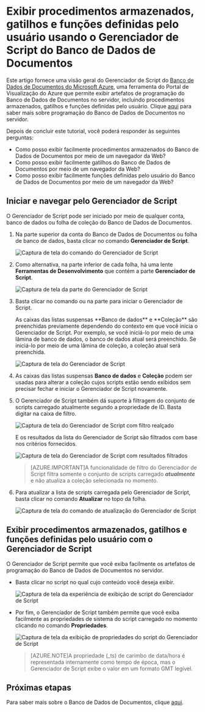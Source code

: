 <properties
	pageTitle="Exibir procedimentos armazenados, gatilhos e funções definidas pelo usuário usando o Gerenciador de Script do Banco de Dados de Documentos| Microsoft Azure"
	description="Saiba mais sobre o Gerenciador de Script do Banco de Dados de Documentos, uma ferramenta do Portal de Visualização do Azure que permite exibir artefatos de programação do Banco de Dados de Documentos no servidor, incluindo procedimentos armazenados, gatilhos e funções definidas pelo usuário."
	services="documentdb"
	authors="stephbaron"
	manager="johnmac"
	editor="monicar"
	documentationCenter=""/>

<tags
	ms.service="documentdb"
	ms.workload="data-services"
	ms.tgt_pltfrm="na"
	ms.devlang="na"
	ms.topic="get-started-article" 
	ms.date="06/10/2015"
	ms.author="stbaro"/>

# Exibir procedimentos armazenados, gatilhos e funções definidas pelo usuário usando o Gerenciador de Script do Banco de Dados de Documentos

Este artigo fornece uma visão geral do Gerenciador de Script do [Banco de Dados de Documentos do Microsoft Azure](http://azure.microsoft.com/services/documentdb/), uma ferramenta do Portal de Visualização do Azure que permite exibir artefatos de programação do Banco de Dados de Documentos no servidor, incluindo procedimentos armazenados, gatilhos e funções definidas pelo usuário. Clique [aqui](documentdb-programming.md) para saber mais sobre programação do Banco de Dados de Documentos no servidor.

Depois de concluir este tutorial, você poderá responder às seguintes perguntas:

-	Como posso exibir facilmente procedimentos armazenados do Banco de Dados de Documentos por meio de um navegador da Web?
-	Como posso exibir facilmente gatilhos do Banco de Dados de Documentos por meio de um navegador da Web?
-	Como posso exibir facilmente funções definidas pelo usuário do Banco de Dados de Documentos por meio de um navegador da Web?

## Iniciar e navegar pelo Gerenciador de Script

O Gerenciador de Script pode ser iniciado por meio de qualquer conta, banco de dados ou folha de coleção do Banco de Dados de Documentos.

1. Na parte superior da conta do Banco de Dados de Documentos ou folha de banco de dados, basta clicar no comando **Gerenciador de Script**.

	![Captura de tela do comando do Gerenciador de Script](./media/documentdb-view-scripts/scriptexplorercommand.png)
 
2. Como alternativa, na parte inferior de cada folha, há uma lente **Ferramentas de Desenvolvimento** que contém a parte **Gerenciador de Script**.

	![Captura de tela da parte do Gerenciador de Script](./media/documentdb-view-scripts/scriptexplorerpart.png)

2. Basta clicar no comando ou na parte para iniciar o Gerenciador de Script.

	<p>As caixas das listas suspensas **Banco de dados** e **Coleção** são preenchidas previamente dependendo do contexto em que você inicia o Gerenciador de Script. Por exemplo, se você iniciá-lo por meio de uma lâmina de banco de dados, o banco de dados atual será preenchido. Se iniciá-lo por meio de uma lâmina de coleção, a coleção atual será preenchida.

	![Captura de tela do Gerenciador de Script](./media/documentdb-view-scripts/scriptexplorerinitial.png)


3. As caixas das listas suspensas **Banco de dados** e **Coleção** podem ser usadas para alterar a coleção cujos scripts estão sendo exibidos sem precisar fechar e iniciar o Gerenciador de Script novamente.

4. O Gerenciador de Script também dá suporte à filtragem do conjunto de scripts carregado atualmente segundo a propriedade de ID. Basta digitar na caixa de filtro.

	![Captura de tela do Gerenciador de Script com filtro realçado](./media/documentdb-view-scripts/scriptexplorerfilter.png)

	E os resultados da lista do Gerenciador de Script são filtrados com base nos critérios fornecidos.

	![Captura de tela do Gerenciador de Script com resultados filtrados](./media/documentdb-view-scripts/scriptexplorerfilterresults.png)


	> [AZURE.IMPORTANT]A funcionalidade de filtro do Gerenciador de Script filtra somente o conjunto de scripts carregado ***atualmente*** e não atualiza a coleção selecionada no momento.

5. Para atualizar a lista de scripts carregada pelo Gerenciador de Script, basta clicar no comando **Atualizar** no topo da folha.

	![Captura de tela do comando de atualização do Gerenciador de Script](./media/documentdb-view-scripts/scriptexplorerrefresh.png)


## Exibir procedimentos armazenados, gatilhos e funções definidas pelo usuário com o Gerenciador de Script

O Gerenciador de Script permite que você exiba facilmente os artefatos de programação do Banco de Dados de Documentos no servidor.

- Basta clicar no script no qual cujo conteúdo você deseja exibir.

	![Captura de tela da experiência de exibição de script do Gerenciador de Script](./media/documentdb-view-scripts/scriptexplorerviewscript.png)

- Por fim, o Gerenciador de Script também permite que você exiba facilmente as propriedades de sistema do script carregado no momento clicando no comando **Propriedades**.

	![Captura de tela da exibição de propriedades do script do Gerenciador de Script](./media/documentdb-view-scripts/scriptproperties.png)

	> [AZURE.NOTE]A propriedade (_ts) de carimbo de data/hora é representada internamente como tempo de época, mas o Gerenciador de Script exibe o valor em um formato GMT legível.

## Próximas etapas

Para saber mais sobre o Banco de Dados de Documentos, clique [aqui](http://azure.com/docdb).
 

<!---HONumber=62-->